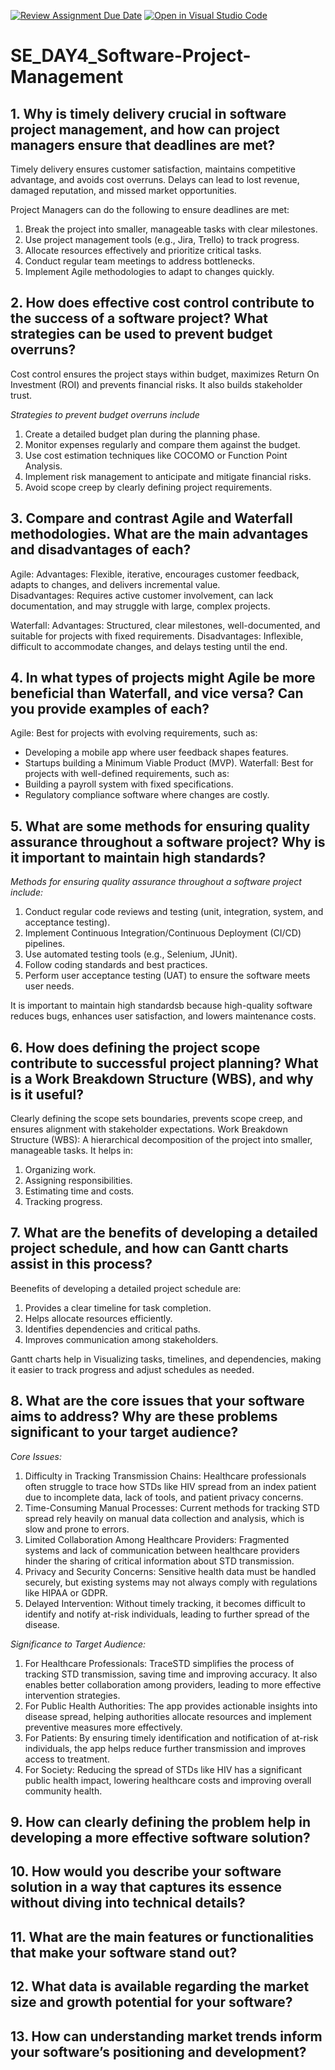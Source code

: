 [![Review Assignment Due Date](https://classroom.github.com/assets/deadline-readme-button-22041afd0340ce965d47ae6ef1cefeee28c7c493a6346c4f15d667ab976d596c.svg)](https://classroom.github.com/a/9pw6JKcu)
[![Open in Visual Studio Code](https://classroom.github.com/assets/open-in-vscode-2e0aaae1b6195c2367325f4f02e2d04e9abb55f0b24a779b69b11b9e10269abc.svg)](https://classroom.github.com/online_ide?assignment_repo_id=18473697&assignment_repo_type=AssignmentRepo)
# SE_DAY4_Software-Project-Management
## 1. Why is timely delivery crucial in software project management, and how can project managers ensure that deadlines are met?
Timely delivery ensures customer satisfaction, maintains competitive advantage, and avoids cost overruns. Delays can lead to lost revenue, damaged reputation, and missed market opportunities.

Project Managers can do the following to ensure deadlines are met:

1. Break the project into smaller, manageable tasks with clear milestones.
2. Use project management tools (e.g., Jira, Trello) to track progress.
3. Allocate resources effectively and prioritize critical tasks.
4. Conduct regular team meetings to address bottlenecks.
5. Implement Agile methodologies to adapt to changes quickly.
   
## 2. How does effective cost control contribute to the success of a software project? What strategies can be used to prevent budget overruns?
Cost control ensures the project stays within budget, maximizes Return On Investment (ROI) and prevents financial risks. It also builds stakeholder trust.

*Strategies to prevent budget overruns include*

1. Create a detailed budget plan during the planning phase.
2. Monitor expenses regularly and compare them against the budget.
3. Use cost estimation techniques like COCOMO or Function Point Analysis.
4. Implement risk management to anticipate and mitigate financial risks.
5. Avoid scope creep by clearly defining project requirements.
   
## 3. Compare and contrast Agile and Waterfall methodologies. What are the main advantages and disadvantages of each?
Agile:
  Advantages: Flexible, iterative, encourages customer feedback, adapts to changes, and delivers incremental value.  
  Disadvantages: Requires active customer involvement, can lack documentation, and may struggle with large, complex projects.

Waterfall:
  Advantages: Structured, clear milestones, well-documented, and suitable for projects with fixed requirements.
  Disadvantages: Inflexible, difficult to accommodate changes, and delays testing until the end.
  
## 4. In what types of projects might Agile be more beneficial than Waterfall, and vice versa? Can you provide examples of each?
Agile: Best for projects with evolving requirements, such as:
  - Developing a mobile app where user feedback shapes features.
  - Startups building a Minimum Viable Product (MVP).
Waterfall: Best for projects with well-defined requirements, such as:
  - Building a payroll system with fixed specifications.
  - Regulatory compliance software where changes are costly.
## 5. What are some methods for ensuring quality assurance throughout a software project? Why is it important to maintain high standards?
*Methods for ensuring quality assurance throughout a software project include:*
  1. Conduct regular code reviews and testing (unit, integration, system, and acceptance testing).
  2. Implement Continuous Integration/Continuous Deployment (CI/CD) pipelines.
  3. Use automated testing tools (e.g., Selenium, JUnit).
  4. Follow coding standards and best practices.
  5. Perform user acceptance testing (UAT) to ensure the software meets user needs.

It is important to maintain high standardsb because high-quality software reduces bugs, enhances user satisfaction, and lowers maintenance costs.

## 6. How does defining the project scope contribute to successful project planning? What is a Work Breakdown Structure (WBS), and why is it useful?
Clearly defining the scope sets boundaries, prevents scope creep, and ensures alignment with stakeholder expectations.
Work Breakdown Structure (WBS): A hierarchical decomposition of the project into smaller, manageable tasks. It helps in:
1. Organizing work.
2. Assigning responsibilities.
3. Estimating time and costs.
4. Tracking progress.
   
## 7. What are the benefits of developing a detailed project schedule, and how can Gantt charts assist in this process?
Beenefits of developing a detailed project schedule are:
1. Provides a clear timeline for task completion.
2. Helps allocate resources efficiently.
3. Identifies dependencies and critical paths.
4. Improves communication among stakeholders.

Gantt charts help in Visualizing tasks, timelines, and dependencies, making it easier to track progress and adjust schedules as needed.

## 8. What are the core issues that your software aims to address? Why are these problems significant to your target audience?
*Core Issues:*
  1. Difficulty in Tracking Transmission Chains: Healthcare professionals often struggle to trace how STDs like HIV spread from an index patient due to incomplete data, lack of tools, and patient privacy concerns.
  2. Time-Consuming Manual Processes: Current methods for tracking STD spread rely heavily on manual data collection and analysis, which is slow and prone to errors.
  3. Limited Collaboration Among Healthcare Providers: Fragmented systems and lack of communication between healthcare providers hinder the sharing of critical information about STD transmission.
  4. Privacy and Security Concerns: Sensitive health data must be handled securely, but existing systems may not always comply with regulations like HIPAA or GDPR.
  5. Delayed Intervention: Without timely tracking, it becomes difficult to identify and notify at-risk individuals, leading to further spread of the disease.

*Significance to Target Audience:*
  1. For Healthcare Professionals: TraceSTD simplifies the process of tracking STD transmission, saving time and improving accuracy. It also enables better collaboration among providers, leading to more effective intervention strategies.
  2. For Public Health Authorities: The app provides actionable insights into disease spread, helping authorities allocate resources and implement preventive measures more effectively.
  3. For Patients: By ensuring timely identification and notification of at-risk individuals, the app helps reduce further transmission and improves access to treatment.
  4. For Society: Reducing the spread of STDs like HIV has a significant public health impact, lowering healthcare costs and improving overall community health.
     
## 9. How can clearly defining the problem help in developing a more effective software solution?
## 10. How would you describe your software solution in a way that captures its essence without diving into technical details?
## 11. What are the main features or functionalities that make your software stand out?
## 12. What data is available regarding the market size and growth potential for your software?
## 13. How can understanding market trends inform your software’s positioning and development?
